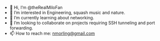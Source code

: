 - 👋 Hi, I’m @theRealMiloFan
- 👀 I’m interested in Engineering, squash music and nature.
- 🌱 I’m currently learning about networking.
- 💞️ I’m looking to collaborate on projects requiring SSH tunneling and port forwarding.
- 📫 How to reach me: nmorling@gmail.com

<!---
theRealMiloFan/theRealMiloFan is a ✨ special ✨ repository because its `README.md` (this file) appears on your GitHub profile.
You can click the Preview link to take a look at your changes.
--->

